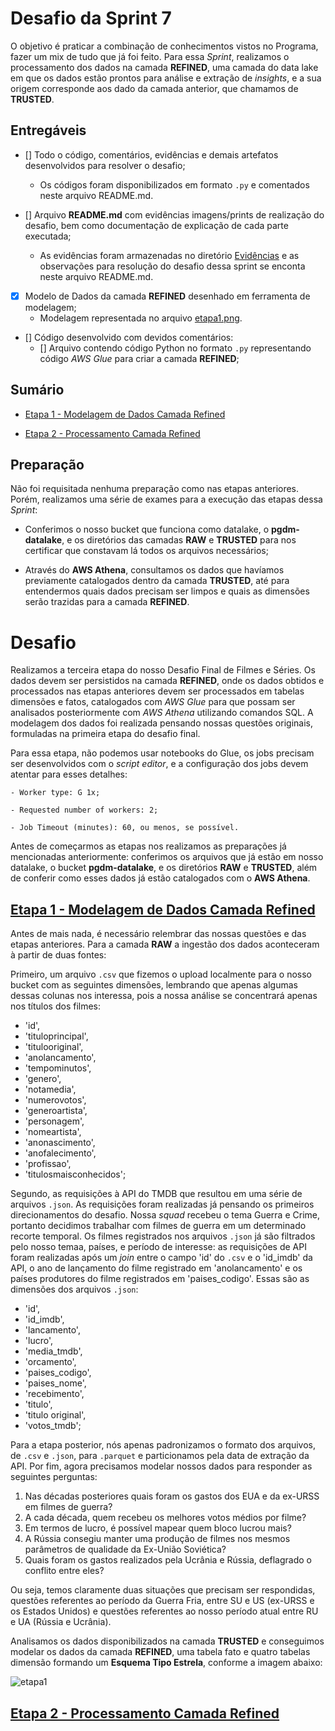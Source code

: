 # Desafio da Sprint 7

O objetivo é praticar a combinação de conhecimentos vistos no Programa, fazer um mix de tudo que já foi feito. Para essa *Sprint*, realizamos o processamento dos dados na camada **REFINED**, uma camada do data lake em que os dados estão prontos para análise e extração de *insights*, e a sua origem corresponde aos dado da camada anterior, que chamamos de **TRUSTED**.

## Entregáveis

- [] Todo o código, comentários, evidências e demais artefatos desenvolvidos para resolver o desafio;
    - Os códigos foram disponibilizados em formato `.py` e comentados neste arquivo README.md.

- [] Arquivo **README.md** com evidências imagens/prints de realização do desafio, bem como documentação de explicação de cada parte executada;
    - As evidências foram armazenadas no diretório [Evidências](../Evidências/) e as observações para resolução do desafio dessa sprint se enconta neste arquivo README.md.

- [x] Modelo de Dados da camada **REFINED** desenhado em ferramenta de modelagem;
    - Modelagem representada no arquivo [etapa1.png](./etapa-1/etapa1.png).

- [] Código desenvolvido com devidos comentários:
    - [] Arquivo contendo código Python no formato `.py` representando código *AWS Glue* para criar a camada **REFINED**;

## Sumário

- [Etapa 1 - Modelagem de Dados Camada Refined](#etapa-1---modelagem-de-dados-camada-refined)

- [Etapa 2 - Processamento Camada Refined](#etapa-2---processamento-camada-refined)

## Preparação

Não foi requisitada nenhuma preparação como nas etapas anteriores. Porém, realizamos uma série de exames para a execução das etapas dessa *Sprint*: 

- Conferimos o nosso bucket que funciona como datalake, o **pgdm-datalake**, e os diretórios das camadas **RAW** e **TRUSTED** para nos certificar que constavam lá todos os arquivos necessários;

- Através do **AWS Athena**, consultamos os dados que havíamos previamente catalogados dentro da camada **TRUSTED**, até para entendermos quais dados precisam ser limpos e quais as dimensões serão trazidas para a camada **REFINED**. 

# Desafio

Realizamos a terceira etapa do nosso Desafio Final de Filmes e Séries. Os dados devem ser persistidos na camada **REFINED**, onde os dados obtidos e processados nas etapas anteriores devem ser processados em tabelas dimensões e fatos, catalogados com *AWS Glue* para que possam ser analisados posteriormente com *AWS Athena* utilizando comandos SQL. A modelagem dos dados foi realizada pensando nossas questões originais, formuladas na primeira etapa do desafio final.

Para essa etapa, não podemos usar notebooks do Glue, os jobs precisam ser desenvolvidos com o *script editor*, e a configuração dos jobs devem atentar para esses detalhes:
    
    - Worker type: G 1x;
    
    - Requested number of workers: 2;

    - Job Timeout (minutes): 60, ou menos, se possível.

Antes de começarmos as etapas nos realizamos as preparações já mencionadas anteriormente: conferimos os arquivos que já estão em nosso datalake, o bucket **pgdm-datalake**, e os diretórios **RAW** e **TRUSTED**, além de conferir como esses dados já estão catalogados com o **AWS Athena**.

## [Etapa 1 - Modelagem de Dados Camada Refined](./etapa-1/)

Antes de mais nada, é necessário relembrar das nossas questões e das etapas anteriores. Para a camada **RAW** a ingestão dos dados aconteceram à partir de duas fontes: 

Primeiro, um arquivo `.csv` que fizemos o upload localmente para o nosso bucket com as seguintes dimensões, lembrando que apenas algumas dessas colunas nos interessa, pois a nossa análise se concentrará apenas nos títulos dos filmes:

- 'id', 
- 'tituloprincipal', 
- 'titulooriginal', 
- 'anolancamento', 
- 'tempominutos', 
- 'genero', 
- 'notamedia', 
- 'numerovotos', 
- 'generoartista', 
- 'personagem', 
- 'nomeartista', 
- 'anonascimento',
- 'anofalecimento', 
- 'profissao', 
- 'titulosmaisconhecidos';

Segundo, as requisições à API do TMDB que resultou em uma série de arquivos `.json`. As requisições foram realizadas já pensando os primeiros direcionamentos do desafio. Nossa *squad* recebeu o tema Guerra e Crime, portanto decidimos trabalhar com filmes de guerra em um determinado recorte temporal. Os filmes registrados nos arquivos `.json` já são filtrados pelo nosso temaa, países, e período de interesse: as requisições de API foram realizadas após um *join* entre o campo 'id' do `.csv` e o 'id_imdb' da API, o ano de lançamento do filme registrado em 'anolancamento' e os países produtores do filme registrados em 'paises_codigo'. Essas são as dimensões dos arquivos `.json`:

- 'id',
- 'id_imdb',
- 'lancamento',
- 'lucro',
- 'media_tmdb',
- 'orcamento',
- 'paises_codigo',
- 'paises_nome',
- 'recebimento',
- 'titulo',
- 'titulo original',
- 'votos_tmdb';

Para a etapa posterior, nós apenas padronizamos o formato dos arquivos, de `.csv` e `.json`, para `.parquet` e particionamos pela data de extração da API. Por fim, agora precisamos modelar nossos dados para responder as seguintes perguntas:

1. Nas décadas posteriores quais foram os gastos dos EUA e da ex-URSS em filmes de guerra?
2. A cada década, quem recebeu os melhores votos médios por filme?
3. Em termos de lucro, é possível mapear quem bloco lucrou mais?
4. A Rússia consegiu manter uma produção de filmes nos mesmos parâmetros de qualidade da Ex-União Soviética?
5. Quais foram os gastos realizados pela Ucrânia e Rússia, deflagrado o conflito entre eles?

Ou seja, temos claramente duas situações que precisam ser respondidas, questões referentes ao período da Guerra Fria, entre SU e US (ex-URSS e os Estados Unidos) e questões referentes ao nosso período atual entre RU e UA (Rússia e Ucrânia).

Analisamos os dados disponibilizados na camada **TRUSTED** e conseguimos modelar os dados da camada **REFINED**, uma tabela fato e quatro tabelas dimensão formando um **Esquema Tipo Estrela**, conforme a imagem abaixo:

![etapa1]()


## [Etapa 2 - Processamento Camada Refined](./etapa-2/)

